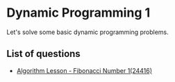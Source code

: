 Dynamic Programming 1
==========================

Let's solve some basic dynamic programming problems.

List of questions
-----------------

- [Algorithm Lesson - Fibonacci Number 1(24416)](https://github.com/yoru4890/coding_test/blob/main/baekjoon/dynamic_programming_1/24416.md)
